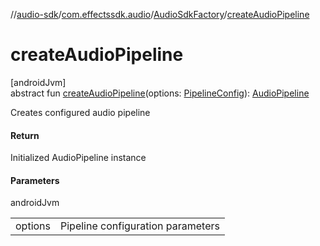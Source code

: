 //[audio-sdk](../../../index.md)/[com.effectssdk.audio](../index.md)/[AudioSdkFactory](index.md)/[createAudioPipeline](create-audio-pipeline.md)

# createAudioPipeline

[androidJvm]\
abstract fun [createAudioPipeline](create-audio-pipeline.md)(options: [PipelineConfig](../../com.effectssdk.audio.pipeline/-pipeline-config/index.md)): [AudioPipeline](../../com.effectssdk.audio.pipeline/-audio-pipeline/index.md)

Creates configured audio pipeline

#### Return

Initialized AudioPipeline instance

#### Parameters

androidJvm

| | |
|---|---|
| options | Pipeline configuration parameters |